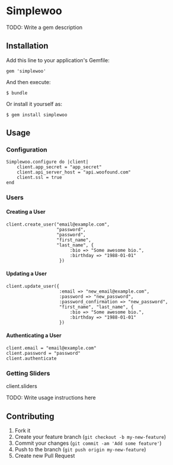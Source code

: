 # Simplewoo

TODO: Write a gem description

## Installation

Add this line to your application's Gemfile:

    gem 'simplewoo'

And then execute:

    $ bundle

Or install it yourself as:

    $ gem install simplewoo

## Usage

### Configuration

	Simplewoo.configure do |client|
	    client.app_secret = "app_secret"
	    client.api_server_host = "api.woofound.com"
	    client.ssl = true
	end

### Users

#### Creating a User

    client.create_user("email@example.com", 
                       "password", 
                       "password", 
                       "first_name", 
                       "last_name", { 
                            :bio => "Some awesome bio.", 
                            :birthday => "1988-01-01"
                        })

#### Updating a User
    client.update_user({
    					:email => "new_email@example.com", 
    					:password => "new_password", 
    					:password_confirmation => "new_password", 
    					"first_name", "last_name", {
    						:bio => "Some awesome bio.", 
    						:birthday => "1988-01-01"
    					})

#### Authenticating a User 
    client.email = "email@example.com"
    client.password = "password"
    client.authenticate

### Getting Sliders

client.sliders

TODO: Write usage instructions here

## Contributing

1. Fork it
2. Create your feature branch (`git checkout -b my-new-feature`)
3. Commit your changes (`git commit -am 'Add some feature'`)
4. Push to the branch (`git push origin my-new-feature`)
5. Create new Pull Request
